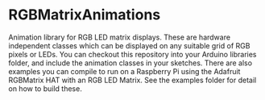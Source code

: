 # RGBMatrixAnimations
Animation library for RGB LED matrix displays. These are hardware independent classes which can be displayed on any suitable grid of RGB pixels or LEDs. You can checkout this repository into your Arduino libraries folder, and include the animation classes in your sketches. There are also examples you can compile to run on a Raspberry Pi using the Adafruit RGBMatrix HAT with an RGB LED Matrix. See the examples folder for detail on how to build these.


